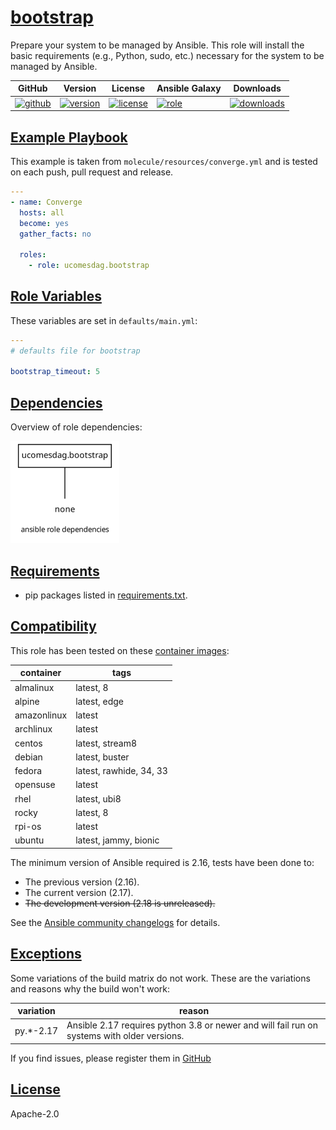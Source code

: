 # [bootstrap](#bootstrap)

Prepare your system to be managed by Ansible. This role will install the basic requirements (e.g., Python, sudo, etc.) necessary for the system to be managed by Ansible.

| GitHub                               | Version                                 | License                                 | Ansible Galaxy                   | Downloads                               |
|--------------------------------------|-----------------------------------------|-----------------------------------------|----------------------------------|-----------------------------------------|
|[![github][github-badge]][github-link]|[![version][version-badge]][version-link]|[![license][license-badge]][license-link]|[![role][galaxy-badge]][galaxy-link]|[![downloads][download-badge]][download-link]|

[github-link]: https://github.com/ucomesdag/ansible-role-bootstrap/actions
[version-link]: https://github.com/ucomesdag/ansible-role-bootstrap/releases
[license-link]: https://github.com/ucomesdag/ansible-role-bootstrap/LICENSE
[galaxy-link]: https://galaxy.ansible.com/ui/standalone/roles/ucomesdag/bootstrap/
[download-link]: https://galaxy.ansible.com/ui/standalone/roles/ucomesdag/bootstrap/versions/

[github-badge]: https://github.com/ucomesdag/ansible-role-bootstrap/workflows/Ansible%20Molecule/badge.svg
[version-badge]: https://img.shields.io/github/v/release/ucomesdag/ansible-role-bootstrap?include_prereleases&label=Release
[license-badge]: https://img.shields.io/github/license/ucomesdag/ansible-role-bootstrap?label=License
[galaxy-badge]: https://img.shields.io/badge/Ansible-Galaxy-blue?style=flat&logo=ansible&logoColor=white&color=5bbcbf
[download-badge]: https://img.shields.io/ansible/role/d/ucomesdag/bootstrap?label=Role%20Downloads

## [Example Playbook](#example-playbook)

This example is taken from `molecule/resources/converge.yml` and is tested on each push, pull request and release.

```yaml
---
- name: Converge
  hosts: all
  become: yes
  gather_facts: no

  roles:
    - role: ucomesdag.bootstrap
```

## [Role Variables](#role-variables)

These variables are set in `defaults/main.yml`:

```yaml
---
# defaults file for bootstrap

bootstrap_timeout: 5
```

## [Dependencies](#dependencies)

Overview of role dependencies:

![dependencies](https://raw.githubusercontent.com/ucomesdag/ansible-role-bootstrap/png/requirements.png "Dependencies")

## [Requirements](#role-requirements)

- pip packages listed in [requirements.txt](https://github.com/ucomesdag/ansible-role-bootstrap/blob/master/requirements.txt).

## [Compatibility](#compatibility)

This role has been tested on these [container images](https://quay.io/user/ucomesdag):

|container      |tags                     |
|---------------|-------------------------|
|almalinux      |latest, 8                |
|alpine         |latest, edge             |
|amazonlinux    |latest                   |
|archlinux      |latest                   |
|centos         |latest, stream8          |
|debian         |latest, buster           |
|fedora         |latest, rawhide, 34, 33  |
|opensuse       |latest                   |
|rhel           |latest, ubi8             |
|rocky          |latest, 8                |
|rpi-os         |latest                   |
|ubuntu         |latest, jammy, bionic    |

The minimum version of Ansible required is 2.16, tests have been done to:

- The previous version (2.16).
- The current version (2.17).
- ~~The development version (2.18 is unreleased).~~

See the [Ansible community changelogs](https://docs.ansible.com/ansible/devel/reference_appendices/release_and_maintenance.html#ansible-community-changelogs) for details.

## [Exceptions](#exceptions)

Some variations of the build matrix do not work. These are the variations and reasons why the build won't work:

| variation | reason                                                                                      |
|-----------|---------------------------------------------------------------------------------------------|
| py.*-2.17 | Ansible 2.17 requires python 3.8 or newer and will fail run on systems with older versions. |

If you find issues, please register them in [GitHub](https://github.com/ucomesdag/ansible-role-bootstrap/issues)

## [License](#license)

Apache-2.0
